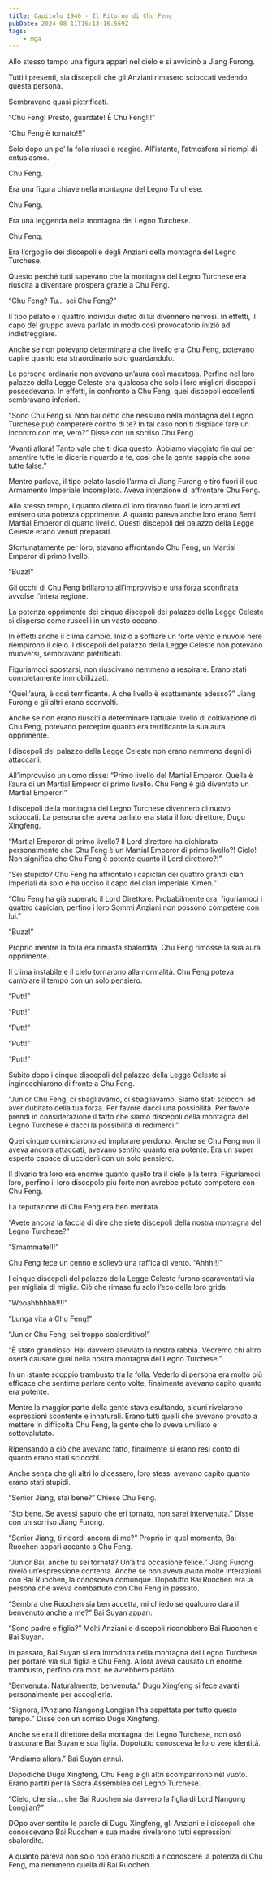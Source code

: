 ```yaml
---
title: Capitolo 1946 - Il Ritorno di Chu Feng
pubDate: 2024-08-11T16:13:16.569Z
tags:
    - mga
---
```



Allo stesso tempo una figura apparì nel cielo e si avvicinò a Jiang Furong.


Tutti i presenti, sia discepoli che gli Anziani rimasero scioccati vedendo questa persona.


Sembravano quasi pietrificati.

“Chu Feng! Presto, guardate! È Chu Feng!!!”


“Chu Feng è tornato!!!”


Solo dopo un po’ la folla riuscì a reagire. All’istante, l’atmosfera si riempì di entusiasmo.


Chu Feng.


Era una figura chiave nella montagna del Legno Turchese.


Chu Feng.


Era una leggenda nella montagna del Legno Turchese.

Chu Feng.


Era l’orgoglio dei discepoli e degli Anziani della montagna del Legno Turchese.


Questo perché tutti sapevano che la montagna del Legno Turchese era riuscita a diventare prospera grazie a Chu Feng.

“Chu Feng? Tu… sei Chu Feng?”


Il tipo pelato e i quattro individui dietro di lui divennero nervosi. In effetti, il capo del gruppo aveva parlato in modo così provocatorio iniziò ad indietreggiare.


Anche se non potevano determinare a che livello era Chu Feng, potevano capire quanto era straordinario solo guardandolo.


Le persone ordinarie non avevano un’aura così maestosa. Perfino nel loro palazzo della Legge Celeste era qualcosa che solo i loro migliori discepoli possedevano. In effetti, in confronto a Chu Feng, quei discepoli eccellenti sembravano inferiori.


“Sono Chu Feng sì. Non hai detto che nessuno nella montagna del Legno Turchese può competere contro di te? In tal caso non ti dispiace fare un incontro con me, vero?” Disse con un sorriso Chu Feng.

“Avanti allora! Tanto vale che ti dica questo. Abbiamo viaggiato fin qui per smentire tutte le dicerie riguardo a te, così che la gente sappia che sono tutte false.”


Mentre parlava, il tipo pelato lasciò l’arma di Jiang Furong e tirò fuori il suo Armamento Imperiale Incompleto. Aveva intenzione di affrontare Chu Feng.


Allo stesso tempo, i quattro dietro di loro tirarono fuori le loro armi ed emisero una potenza opprimente. A quanto pareva anche loro erano Semi Martial Emperor di quarto livello. Questi discepoli del palazzo della Legge Celeste erano venuti preparati.


Sfortunatamente per loro, stavano affrontando Chu Feng, un Martial Emperor di primo livello.

“Buzz!”


Gli occhi di Chu Feng brillarono all’improvviso e una forza sconfinata avvolse l’intera regione.


La potenza opprimente dei cinque discepoli del palazzo della Legge Celeste si disperse come ruscelli in un vasto oceano.


In effetti anche il clima cambiò. Iniziò a soffiare un forte vento e nuvole nere riempirono il cielo. I discepoli del palazzo della Legge Celeste non potevano muoversi, sembravano pietrificati.


Figuriamoci spostarsi, non riuscivano nemmeno a respirare. Erano stati completamente immobilizzati.


“Quell’aura, è così terrificante. A che livello è esattamente adesso?” Jiang Furong e gli altri erano sconvolti.


Anche se non erano riusciti a determinare l’attuale livello di coltivazione di Chu Feng, potevano percepire quanto era terrificante la sua aura opprimente.


I discepoli del palazzo della Legge Celeste non erano nemmeno degni di attaccarli.


All’improvviso un uomo disse: “Primo livello del Martial Emperor. Quella è l’aura di un Martial Emperor di primo livello. Chu Feng è già diventato un Martial Emperor!”


I discepoli della montagna del Legno Turchese divennero di nuovo scioccati. La persona che aveva parlato era stata il loro direttore, Dugu Xingfeng.


“Martial Emperor di primo livello? Il Lord direttore ha dichiarato personalmente che Chu Feng è un Martial Emperor di primo livello?! Cielo! Non significa che Chu Feng è potente quanto il Lord direttore?!”


“Sei stupido? Chu Feng ha affrontato i capiclan dei quattro grandi clan imperiali da solo e ha ucciso il capo del clan imperiale Ximen.”


“Chu Feng ha già superato il Lord Direttore. Probabilmente ora, figuriamoci i quattro capiclan, perfino i loro Sommi Anziani non possono competere con lui.”


“Buzz!”


Proprio mentre la folla era rimasta sbalordita, Chu Feng rimosse la sua aura opprimente.


Il clima instabile e il cielo tornarono alla normalità. Chu Feng poteva cambiare il tempo con un solo pensiero.


“Putt!”


“Putt!”


“Putt!”


“Putt!”


“Putt!”


Subito dopo i cinque discepoli del palazzo della Legge Celeste si inginocchiarono di fronte a Chu Feng.


“Junior Chu Feng, ci sbagliavamo, ci sbagliavamo. Siamo stati sciocchi ad aver dubitato della tua forza. Per favore dacci una possibilità. Per favore prendi in considerazione il fatto che siamo discepoli della montagna del Legno Turchese e dacci la possibilità di redimerci.”


Quei cinque cominciarono ad implorare perdono. Anche se Chu Feng non li aveva ancora attaccati, avevano sentito quanto era potente. Era un super esperto capace di ucciderli con un solo pensiero.


Il divario tra loro era enorme quanto quello tra il cielo e la terra. Figuriamoci loro, perfino il loro discepolo più forte non avrebbe potuto competere con Chu Feng.


La reputazione di Chu Feng era ben meritata.

“Avete ancora la faccia di dire che siete discepoli della nostra montagna del Legno Turchese?”


“Smammate!!!”


Chu Feng fece un cenno e sollevò una raffica di vento.
“Ahhh!!!”


I cinque discepoli del palazzo della Legge Celeste furono scaraventati via per migliaia di miglia. Ciò che rimase fu solo l’eco delle loro grida.


“Wooahhhhhh!!!!”


“Lunga vita a Chu Feng!”

“Junior Chu Feng, sei troppo sbalorditivo!”


“È stato grandioso! Hai davvero alleviato la nostra rabbia. Vedremo chi altro oserà causare guai nella nostra montagna del Legno Turchese.”


In un istante scoppiò trambusto tra la folla. Vederlo di persona era molto più efficace che sentirne parlare cento volte, finalmente avevano capito quanto era potente.


Mentre la maggior parte della gente stava esultando, alcuni rivelarono espressioni scontente e innaturali. Erano tutti quelli che avevano provato a mettere in difficoltà Chu Feng, la gente che lo aveva umiliato e sottovalutato.


Ripensando a ciò che avevano fatto, finalmente si erano resi conto di quanto erano stati sciocchi.


Anche senza che gli altri lo dicessero, loro stessi avevano capito quanto erano stati stupidi.


“Senior Jiang, stai bene?” Chiese Chu Feng.

“Sto bene. Se avessi saputo che eri tornato, non sarei intervenuta.” Disse con un sorriso Jiang Furong.


“Senior Jiang, ti ricordi ancora di me?” Proprio in quel momento, Bai Ruochen apparì accanto a Chu Feng.


“Junior Bai, anche tu sei tornata? Un’altra occasione felice.” Jiang Furong rivelò un’espressione contenta. Anche se non aveva avuto molte interazioni con Bai Ruochen, la conosceva comunque. Dopotutto Bai Ruochen era la persona che aveva combattuto con Chu Feng in passato.


“Sembra che Ruochen sia ben accetta, mi chiedo se qualcuno darà il benvenuto anche a me?” Bai Suyan apparì.


“Sono padre e figlia?” Molti Anziani e discepoli riconobbero Bai Ruochen e Bai Suyan.


In passato, Bai Suyan si era introdotta nella montagna del Legno Turchese per portare via sua figlia e Chu Feng. Allora aveva causato un enorme trambusto, perfino ora molti ne avrebbero parlato.

“Benvenuta. Naturalmente, benvenuta.” Dugu Xingfeng si fece avanti personalmente per accoglierla.

“Signora, l’Anziano Nangong Longjian l’ha aspettata per tutto questo tempo.” Disse con un sorriso Dugu Xingfeng.


Anche se era il direttore della montagna del Legno Turchese, non osò trascurare Bai Suyan e sua figlia. Dopotutto conosceva le loro vere identità.

“Andiamo allora.” Bai Suyan annuì.


Dopodiché Dugu Xingfeng, Chu Feng e gli altri scomparirono nel vuoto. Erano partiti per la Sacra Assemblea del Legno Turchese.

“Cielo, che sia… che Bai Ruochen sia davvero la figlia di Lord Nangong Longjian?”


DOpo aver sentito le parole di Dugu Xingfeng, gli Anziani e i discepoli che conoscevano Bai Ruochen e sua madre rivelarono tutti espressioni sbalordite.

A quanto pareva non solo non erano riusciti a riconoscere la potenza di Chu Feng, ma nemmeno quella di Bai Ruochen.







